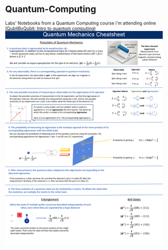 # Quantum-Computing
Labs' Notebooks from a Quantum Computing course i'm attending online [(QubitByQubit: Intro to quantum computing)](https://www.qubitbyqubit.org/programs)
<img src="quantum mechanics cheat sheet.PNG" alt="quantum" style="width: 640px;"/>

